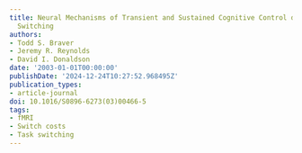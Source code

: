```yaml
---
title: Neural Mechanisms of Transient and Sustained Cognitive Control during Task
  Switching
authors:
- Todd S. Braver
- Jeremy R. Reynolds
- David I. Donaldson
date: '2003-01-01T00:00:00'
publishDate: '2024-12-24T10:27:52.968495Z'
publication_types:
- article-journal
doi: 10.1016/S0896-6273(03)00466-5
tags:
- fMRI
- Switch costs
- Task switching
---
```

